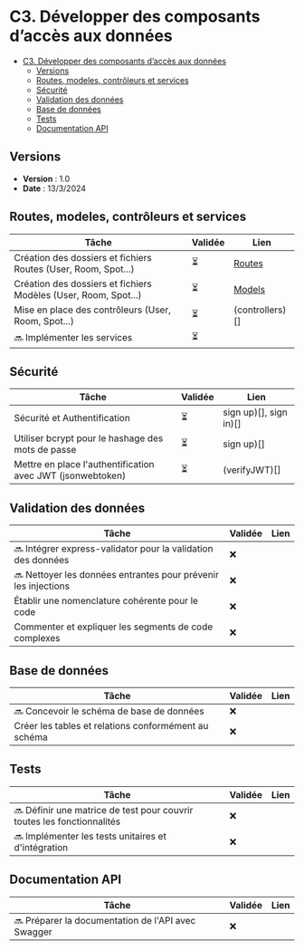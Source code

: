 # C3. Développer des composants d’accès aux données

- [C3. Développer des composants d’accès aux données](#c3-développer-des-composants-daccès-aux-données)
  - [Versions](#versions)
  - [Routes, modeles, contrôleurs et services](#routes-modeles-contrôleurs-et-services)
  - [Sécurité](#sécurité)
  - [Validation des données](#validation-des-données)
  - [Base de données](#base-de-données)
  - [Tests](#tests)
  - [Documentation API](#documentation-api)

## Versions

- **Version** : 1.0
- **Date** : 13/3/2024

## Routes, modeles, contrôleurs et services

| Tâche                                                           | Validée | Lien |
| --------------------------------------------------------------- | ------- | ---- |
| Création des dossiers et fichiers Routes (User, Room, Spot...)  | ⏳      | [Routes](https://github.com/Cynthia-Cyber-Code/NodeJS/tree/main/routes)     |
| Création des dossiers et fichiers Modèles (User, Room, Spot...) | ⏳      | [Models](https://github.com/Cynthia-Cyber-Code/NodeJS/tree/cfd3fbf9e7c28ee4d87051abdec347a8f319fa41/models)   |
| Mise en place des contrôleurs (User, Room, Spot...)             | ⏳      | (controllers)[]    |
| 🔜 Implémenter les services                                    | ⏳      |      |

## Sécurité

| Tâche                                                      | Validée | Lien |
| ---------------------------------------------------------- | ------- | ---- |
| Sécurité et Authentification                               | ⏳      |sign up)[], sign in)[]      |
| Utiliser bcrypt pour le hashage des mots de passe          | ⏳      |sign up)[] |
| Mettre en place l'authentification avec JWT (jsonwebtoken) | ⏳      |(verifyJWT)[]       |

## Validation des données

| Tâche                                                           | Validée | Lien |
| --------------------------------------------------------------- | ------- | ---- |
| 🔜 Intégrer express-validator pour la validation des données   | ❌      |      |
| 🔜 Nettoyer les données entrantes pour prévenir les injections | ❌      |      |
| Établir une nomenclature cohérente pour le code                 | ❌      |      |
| Commenter et expliquer les segments de code complexes           | ❌      |      |

## Base de données

| Tâche                                                | Validée | Lien |
| ---------------------------------------------------- | ------- | ---- |
| 🔜 Concevoir le schéma de base de données           | ❌      |      |
| Créer les tables et relations conformément au schéma | ❌      |      |

## Tests

| Tâche                                                                   | Validée | Lien |
| ----------------------------------------------------------------------- | ------- | ---- |
| 🔜 Définir une matrice de test pour couvrir toutes les fonctionnalités | ❌      |      |
| 🔜 Implémenter les tests unitaires et d'intégration                    | ❌      |      |

## Documentation API

| Tâche                                               | Validée | Lien |
| --------------------------------------------------- | ------- | ---- |
| 🔜 Préparer la documentation de l'API avec Swagger | ❌      |      |
